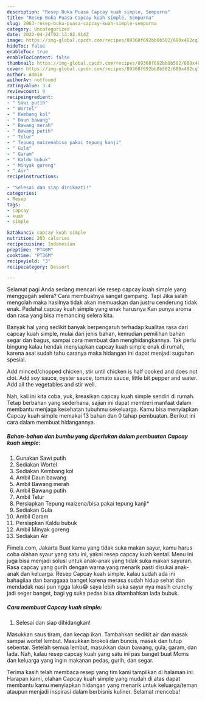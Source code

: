 ```yaml
---
description: "Resep Buka Puasa Capcay kuah simple, Sempurna"
title: "Resep Buka Puasa Capcay kuah simple, Sempurna"
slug: 2063-resep-buka-puasa-capcay-kuah-simple-sempurna
category: Uncategorized
date: 2022-04-24T02:13:02.914Z
image: https://img-global.cpcdn.com/recipes/89368f692bb0b502/680x482cq70/capcay-kuah-simple-foto-resep-utama.jpg
hideToc: false
enableToc: true
enableTocContent: false
thumbnail: https://img-global.cpcdn.com/recipes/89368f692bb0b502/680x482cq70/capcay-kuah-simple-foto-resep-utama.jpg
cover: https://img-global.cpcdn.com/recipes/89368f692bb0b502/680x482cq70/capcay-kuah-simple-foto-resep-utama.jpg
author: Admin
authorAv: notfound
ratingvalue: 3.4
reviewcount: 9
recipeingredient:
- " Sawi putih"
- " Wortel"
- " Kembang kol"
- " Daun bawang"
- " Bawang merah"
- " Bawang putih"
- " Telur"
- " Tepung maizenabisa pakai tepung kanji"
- " Gula"
- " Garam"
- " Kaldu bubuk"
- " Minyak goreng"
- " Air"
recipeinstructions:

- "Selesai dan siap dinikmati!"
categories:
- Resep
tags:
- capcay
- kuah
- simple

katakunci: capcay kuah simple 
nutrition: 203 calories
recipecuisine: Indonesian
preptime: "PT40M"
cooktime: "PT36M"
recipeyield: "3"
recipecategory: Dessert

---
```



Selamat pagi Anda sedang mencari ide resep capcay kuah simple yang menggugah selera? Cara membuatnya sangat gampang. Tapi Jika salah mengolah maka hasilnya tidak akan memuaskan dan justru cenderung tidak enak. Padahal capcay kuah simple yang enak harusnya Kan punya aroma dan rasa yang bisa memancing selera kita.


Banyak hal yang sedikit banyak berpengaruh terhadap kualitas rasa dari capcay kuah simple, mulai dari jenis bahan, kemudian pemilihan bahan segar dan bagus, sampai cara membuat dan menghidangkannya. Tak perlu bingung kalau hendak menyiapkan capcay kuah simple enak di rumah, karena asal sudah tahu caranya maka hidangan ini dapat menjadi suguhan spesial.

Add minced/chopped chicken, stir until chicken is half cooked and does not clot. Add soy sauce, oyster sauce, tomato sauce, little bit pepper and water. Add all the vegetables and stir well.


Nah, kali ini kita coba, yuk, kreasikan capcay kuah simple sendiri di rumah. Tetap berbahan yang sederhana, sajian ini dapat memberi manfaat dalam membantu menjaga kesehatan tubuhmu sekeluarga. Kamu bisa menyiapkan Capcay kuah simple memakai 13 bahan dan 0 tahap pembuatan. Berikut ini cara dalam membuat hidangannya.

<!--inarticleads1-->

##### Bahan-bahan dan bumbu yang diperlukan dalam pembuatan Capcay kuah simple:

1. Gunakan  Sawi putih
1. Sediakan  Wortel
1. Sediakan  Kembang kol
1. Ambil  Daun bawang
1. Ambil  Bawang merah
1. Ambil  Bawang putih
1. Ambil  Telur
1. Persiapkan  Tepung maizena/bisa pakai tepung kanji*
1. Sediakan  Gula
1. Ambil  Garam
1. Persiapkan  Kaldu bubuk
1. Ambil  Minyak goreng
1. Sediakan  Air


Fimela.com, Jakarta Buat kamu yang tidak suka makan sayur, kamu harus coba olahan syaur yang satu ini, yakni resep capcay kuah kental. Menu ini juga bisa menjadi solusi untuk anak-anak yang tidak suka makan sayuran. Rasa capcay yang gurih dengan warna yang menarik pasti disukai anak-anak dan keluarga. Resep Capcay kuah simple. kalau sudah ada ini bahagiiaa dan banggaaa banget karena merasa sudah hidup sehat dan mendadak nasi pun ngga laku😂 saya lebih suka sayur nya masih crunchy jadi seger banget, bagi yg suka pedas bisa ditambahkan lada bubuk. 

<!--inarticleads2-->

##### Cara membuat Capcay kuah simple:


1. Selesai dan siap dihidangkan!

Masukkan saus tiram, dan kecap ikan. Tambahkan sedikit air dan masak sampai wortel lembut. Masukkan brokoli dan buncis, masak dan tutup sebentar. Setelah semua lembut, masukkan daun bawang, gula, garam, dan lada. Nah, kalau resep capcay kuah yang satu ini pas banget buat Moms dan keluarga yang ingin makanan pedas, gurih, dan segar. 

Terima kasih telah membaca resep yang tim kami tampilkan di halaman ini. Harapan kami, olahan Capcay kuah simple yang mudah di atas dapat membantu kamu menyiapkan hidangan yang menarik untuk keluarga/teman ataupun menjadi inspirasi dalam berbisnis kuliner. Selamat mencoba!
